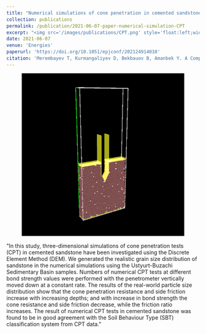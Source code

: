 ```yaml
---
title: "Numerical simulations of cone penetration in cemented sandstone"
collection: publications
permalink: /publication/2021-06-07-paper-numerical-simulation-CPT
excerpt: "<img src='/images/publications/CPT.png' style='float:left;width:200px;height:200px;'>"
date: 2021-06-07
venue: 'Energies'
paperurl: 'https://doi.org/10.1051/epjconf/202124914010'
citation: 'Merembayev T, Kurmangaliyev D, Bekbauov B, Amanbek Y. A Comparison of Machine Learning Algorithms in Predicting Lithofacies: Case Studies from Norway and Kazakhstan. Energies. 2021; 14(7):1896.'
---
```



<figure>
  <p align="center">
  <div class="">
  <img src="/images/publications/CPT.png"  alt="">
  <figcaption></figcaption>
  </div>
  </p>
</figure>


"In this study, three-dimensional simulations of cone penetration tests (CPT) in cemented sandstone have been investigated using the Discrete Element Method (DEM).
 We generated the realistic grain size distribution of sandstone in the numerical simulations using the Ustyurt-Buzachi Sedimentary Basin samples. Numbers of numerical
 CPT tests at different bond strength values were performed with the penetrometer vertically moved down at a constant rate. The results of the real-world particle size
 distribution show that the cone penetration resistance and side friction increase with increasing depths; and with increase in bond strength the cone resistance and 
 side friction decrease, while the friction ratio increases. The result of numerical CPT tests in cemented sandstone was found to be in good agreement with the
 Soil Behaviour Type (SBT) classification system from CPT data."



